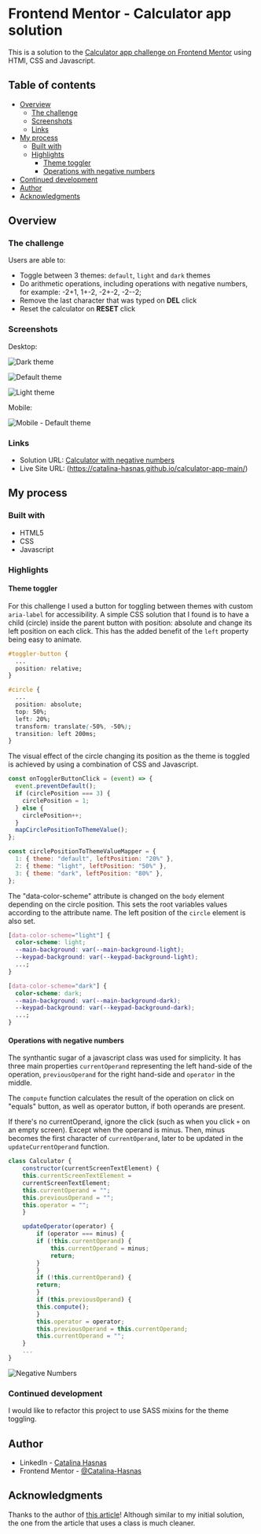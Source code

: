 # Frontend Mentor - Calculator app solution

This is a solution to the [Calculator app challenge on Frontend Mentor](https://www.frontendmentor.io/challenges/calculator-app-9lteq5N29) using HTMl, CSS and Javascript.

## Table of contents

- [Overview](#overview)
  - [The challenge](#the-challenge)
  - [Screenshots](#screenshots)
  - [Links](#links)
- [My process](#my-process)
  - [Built with](#built-with)
  - [Highlights](#highlights)
    - [Theme toggler](#theme-toggler)
    - [Operations with negative numbers](#operations-with-negative-numbers)
- [Continued development](#continued-development)
- [Author](#author)
- [Acknowledgments](#acknowledgments)

## Overview

### The challenge

Users are able to:

- Toggle between 3 themes: `default`, `light` and `dark` themes
- Do arithmetic operations, including operations with negative numbers, for example: -2+1, 1+-2, -2+-2, -2--2;
- Remove the last character that was typed on **DEL** click
- Reset the calculator on **RESET** click

### Screenshots

Desktop:

![Dark theme](./screenshots/desktop-dark.png)

![Default theme](./screenshots/desktop-default.png)

![Light theme](./screenshots/desktop-light.png)

Mobile:

![Mobile - Default theme](./screenshots/mobile.png)

### Links

- Solution URL: [Calculator with negative numbers](https://www.frontendmentor.io/solutions/calculator-with-negative-numbers-yRBay_pAp6)
- Live Site URL: (https://catalina-hasnas.github.io/calculator-app-main/)

## My process

### Built with

- HTML5
- CSS
- Javascript

### Highlights

#### Theme toggler

For this challenge I used a button for toggling between themes with custom `aria-label` for accessibility.
A simple CSS solution that I found is to have a child (circle) inside the parent button with position: absolute and change its left position on each click. This has the added benefit of the `left` property being easy to animate.

```css
#toggler-button {
  ...
  position: relative;
}

#circle {
  ...
  position: absolute;
  top: 50%;
  left: 20%;
  transform: translate(-50%, -50%);
  transition: left 200ms;
}
```

The visual effect of the circle changing its position as the theme is toggled is achieved by using a combination of CSS and Javascript.

```js
const onTogglerButtonClick = (event) => {
  event.preventDefault();
  if (circlePosition === 3) {
    circlePosition = 1;
  } else {
    circlePosition++;
  }
  mapCirclePositionToThemeValue();
};

const circlePositionToThemeValueMapper = {
  1: { theme: "default", leftPosition: "20%" },
  2: { theme: "light", leftPosition: "50%" },
  3: { theme: "dark", leftPosition: "80%" },
};
```

The "data-color-scheme" attribute is changed on the `body` element depending on the circle position. This sets the root variables values according to the attribute name. The left position of the `circle` element is also set.

```css
[data-color-scheme="light"] {
  color-scheme: light;
  --main-background: var(--main-background-light);
  --keypad-background: var(--keypad-background-light);
  ...;
}

[data-color-scheme="dark"] {
  color-scheme: dark;
  --main-background: var(--main-background-dark);
  --keypad-background: var(--keypad-background-dark);
  ...;
}
```

#### Operations with negative numbers

The synthantic sugar of a javascript class was used for simplicity. It has three main properties `currentOperand` representing the left hand-side of the operation, `previousOperand` for the right hand-side and `operator` in the middle.

The `compute` function calculates the result of the operation on click on "equals" button, as well as operator button, if both operands are present.

If there's no currentOperand, ignore the click (such as when you click `+` on an empty screen). Except when the operand is minus. Then, minus becomes the first character of `currentOperand`, later to be updated in the `updateCurrentOperand` function.

```js
class Calculator {
    constructor(currentScreenTextElement) {
    this.currentScreenTextElement =
    currentScreenTextElement;
    this.currentOperand = "";
    this.previousOperand = "";
    this.operator = "";
    }

    updateOperator(operator) {
        if (operator === minus) {
        if (!this.currentOperand) {
            this.currentOperand = minus;
            return;
        }
        }
        if (!this.currentOperand) {
        return;
        }
        if (this.previousOperand) {
        this.compute();
        }
        this.operator = operator;
        this.previousOperand = this.currentOperand;
        this.currentOperand = "";
    }
    ...
}
```

![Negative Numbers](./screenshots/negative-numbers.gif)

### Continued development

I would like to refactor this project to use SASS mixins for the theme toggling.

## Author

- LinkedIn - [Catalina Hasnas](https://www.linkedin.com/in/catalina-hasnas-7481731b8/)
- Frontend Mentor - [@Catalina-Hasnas](https://www.frontendmentor.io/profile/Catalina-Hasnas)

## Acknowledgments

Thanks to the author of [this article](https://medium.com/swlh/building-a-calculator-with-javascript-adbf8e8cf56f)! Although similar to my initial solution, the one from the article that uses a class is much cleaner.
